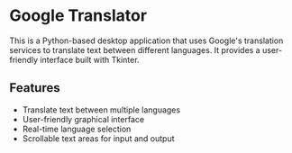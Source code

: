 # Google Translator

This is a Python-based desktop application that uses Google's translation services to translate text between different languages. It provides a user-friendly interface built with Tkinter.

## Features

- Translate text between multiple languages
- User-friendly graphical interface
- Real-time language selection
- Scrollable text areas for input and output

